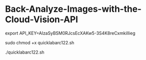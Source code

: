 # Back-Analyze-Images-with-the-Cloud-Vision-API

export API_KEY=AIzaSyBSM0RJcsEcXAKw5-3S4K8reCxmkiIIieg

sudo chmod +x quicklabarc122.sh 

./quicklabarc122.sh
